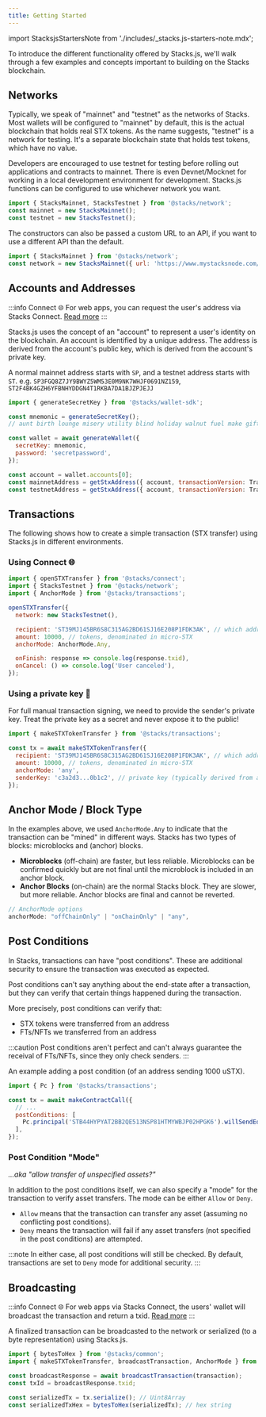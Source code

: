 ```yaml
---
title: Getting Started
---
```


import StacksjsStartersNote from './includes/\_stacks.js-starters-note.mdx';

<StacksjsStartersNote/>

To introduce the different functionality offered by Stacks.js, we'll walk through a few examples and concepts important to building on the Stacks blockchain.

## Networks

Typically, we speak of "mainnet" and "testnet" as the networks of Stacks. Most wallets will be configured to "mainnet" by default, this is the actual blockchain that holds real STX tokens.
As the name suggests, "testnet" is a network for testing.
It's a separate blockchain state that holds test tokens, which have no value.

Developers are encouraged to use testnet for testing before rolling out applications and contracts to mainnet.
There is even Devnet/Mocknet for working in a local development environment for development.
Stacks.js functions can be configured to use whichever network you want.

```js
import { StacksMainnet, StacksTestnet } from '@stacks/network';
const mainnet = new StacksMainnet();
const testnet = new StacksTestnet();
```

The constructors can also be passed a custom URL to an API, if you want to use a different API than the default.

```js
import { StacksMainnet } from '@stacks/network';
const network = new StacksMainnet({ url: 'https://www.mystacksnode.com/' });
```

## Accounts and Addresses

:::info Connect 🌐
For web apps, you can request the user's address via Stacks Connect. [Read more](https://connect.stacks.js.org/modules/_stacks_connect#quotconnectquot-aka-authentication-showconnect)
:::

Stacks.js uses the concept of an "account" to represent a user's identity on the blockchain. An account is identified by a unique address. The address is derived from the account's public key, which is derived from the account's private key.

A normal mainnet address starts with `SP`, and a testnet address starts with `ST`.
e.g. `SP3FGQ8Z7JY9BWYZ5WM53E0M9NK7WHJF0691NZ159`, `ST2F4BK4GZH6YFBNHYDDGN4T1RKBA7DA1BJZPJEJJ`

```js
import { generateSecretKey } from '@stacks/wallet-sdk';

const mnemonic = generateSecretKey();
// aunt birth lounge misery utility blind holiday walnut fuel make gift parent gap picnic exact various express sphere family nerve oil drill engage youth

const wallet = await generateWallet({
  secretKey: mnemonic,
  password: 'secretpassword',
});

const account = wallet.accounts[0];
const mainnetAddress = getStxAddress({ account, transactionVersion: TransactionVersion.Mainnet });
const testnetAddress = getStxAddress({ account, transactionVersion: TransactionVersion.Testnet });
```

## Transactions

The following shows how to create a simple transaction (STX transfer) using Stacks.js in different environments.

### Using Connect 🌐

```js
import { openSTXTransfer } from '@stacks/connect';
import { StacksTestnet } from '@stacks/network';
import { AnchorMode } from '@stacks/transactions';

openSTXTransfer({
  network: new StacksTestnet(),

  recipient: 'ST39MJ145BR6S8C315AG2BD61SJ16E208P1FDK3AK', // which address we are sending to
  amount: 10000, // tokens, denominated in micro-STX
  anchorMode: AnchorMode.Any,

  onFinish: response => console.log(response.txid),
  onCancel: () => console.log('User canceled'),
});
```

<!-- todo -->
<!-- [Read more](./connect.md) about transaction signing with Stacks Connect. -->

### Using a private key 🔑

For full manual transaction signing, we need to provide the sender's private key.
Treat the private key as a secret and never expose it to the public!

```js
import { makeSTXTokenTransfer } from '@stacks/transactions';

const tx = await makeSTXTokenTransfer({
  recipient: 'ST39MJ145BR6S8C315AG2BD61SJ16E208P1FDK3AK', // which address we are sending to
  amount: 10000, // tokens, denominated in micro-STX
  anchorMode: 'any',
  senderKey: 'c3a2d3...0b1c2', // private key (typically derived from a mnemonic)
});
```

<!-- todo -->
<!-- [Read more](./packages.md) about transaction signing with Stacks.js. -->

## Anchor Mode / Block Type

In the examples above, we used `AnchorMode.Any` to indicate that the transaction can be "mined" in different ways.
Stacks has two types of blocks: microblocks and (anchor) blocks.

- **Microblocks** (off-chain) are faster, but less reliable. Microblocks can be confirmed quickly but are not final until the microblock is included in an anchor block.
- **Anchor Blocks** (on-chain) are the normal Stacks block. They are slower, but more reliable. Anchor blocks are final and cannot be reverted.

<!-- todo: Read more about how decentralized blocks work -->

```js
// AnchorMode options
anchorMode: "offChainOnly" | "onChainOnly" | "any",
```

## Post Conditions

In Stacks, transactions can have "post conditions".
These are additional security to ensure the transaction was executed as expected.

Post conditions can't say anything about the end-state after a transaction, but they can verify that certain things happened during the transaction.

More precisely, post conditions can verify that:

- STX tokens were transferred from an address
- FTs/NFTs we transferred from an address

:::caution
Post conditions aren't perfect and can't always guarantee the receival of FTs/NFTs, since they only check senders.
:::

An example adding a post condition (of an address sending 1000 uSTX).

```js
import { Pc } from '@stacks/transactions';

const tx = await makeContractCall({
  // ...
  postConditions: [
    Pc.principal('STB44HYPYAT2BB2QE513NSP81HTMYWBJP02HPGK6').willSendEq(1000).ustx(),
  ],
});
```

### Post Condition "Mode"

_...aka "allow transfer of unspecified assets?"_

In addition to the post conditions itself, we can also specify a "mode" for the transaction to verify asset transfers.
The mode can be either `Allow` or `Deny`.

- `Allow` means that the transaction can transfer any asset (assuming no conflicting post conditions).
- `Deny` means the transaction will fail if any asset transfers (not specified in the post conditions) are attempted.

:::note
In either case, all post conditions will still be checked.
By default, transactions are set to `Deny` mode for additional security.
:::

## Broadcasting

:::info Connect 🌐
For web apps via Stacks Connect, the users' wallet will broadcast the transaction and return a txid.
[Read more](https://connect.stacks.js.org/modules/_stacks_connect)
:::

A finalized transaction can be broadcasted to the network or serialized (to a byte representation) using Stacks.js.

```js
import { bytesToHex } from '@stacks/common';
import { makeSTXTokenTransfer, broadcastTransaction, AnchorMode } from '@stacks/transactions';

const broadcastResponse = await broadcastTransaction(transaction);
const txId = broadcastResponse.txid;

const serializedTx = tx.serialize(); // Uint8Array
const serializedTxHex = bytesToHex(serializedTx); // hex string
```
